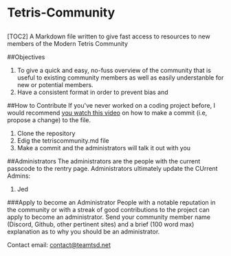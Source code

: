# Tetris-Community
##
[TOC2]
A Markdown file written to give fast access to resources to new members of the Modern Tetris Community

##Objectives
1. To give a quick and easy, no-fuss overview of the community that is useful to existing community members as well as easily understanble for new or potential members.
2. Have a consistent format in order to prevent bias and 

##How to Contribute
If you've never worked on a coding project before, I would recommend [you watch this video](https://www.youtube.com/watch?v=B8RSMBSzFuA) on how to make a commit (i.e, propose a change) to the file. 

1. Clone the repository
2. Edig the tetriscommunity.md file
3. Make a commit and the administrators will talk it out with you

##Administrators
The administrators are the people with the current passcode to the rentry page. Administrators ultimately update the 
CUrrent Admins: 
1. Jed

###Apply to become an Administrator
People with a notable reputation in the community or with a streak of good contributions to the project can apply to become an administrator. Send your community member name (Discord, Github, other pertinent sites) and a brief (100 word max) explanation as to why you should be an administrator. 

Contact email: contact@teamtsd.net
